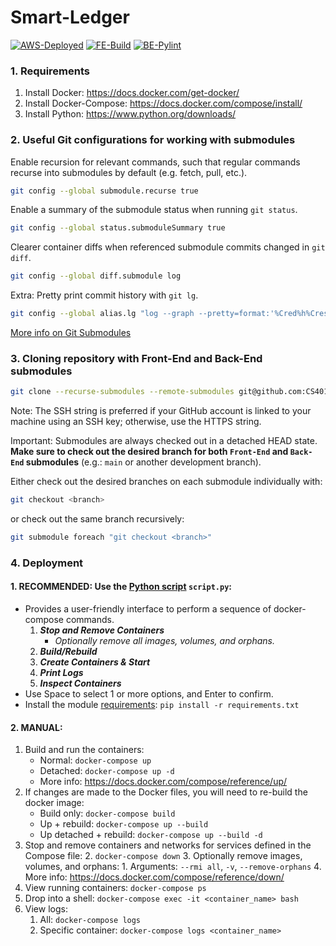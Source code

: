 # Smart-Ledger

[![AWS-Deployed](https://github.com/CS401-Team-Project/Smart-Ledger/actions/workflows/deploy-ec2.yml/badge.svg)](https://github.com/CS401-Team-Project/Smart-Ledger/actions/workflows/deploy-ec2.yml)
[![FE-Build](https://github.com/CS401-Team-Project/Front-End/actions/workflows/node.js.yml/badge.svg)](https://github.com/CS401-Team-Project/Front-End/actions/workflows/node.js.yml)
[![BE-Pylint](https://github.com/CS401-Team-Project/Back-End/actions/workflows/pylint.yml/badge.svg)](https://github.com/CS401-Team-Project/Back-End/actions/workflows/pylint.yml)

### 1. Requirements

1. Install Docker: https://docs.docker.com/get-docker/
2. Install Docker-Compose: https://docs.docker.com/compose/install/
3. Install Python: https://www.python.org/downloads/

### 2. Useful Git configurations for working with submodules

Enable recursion for relevant commands, such that regular commands recurse into submodules by default (e.g. fetch, pull,
etc.).

```bash
git config --global submodule.recurse true
```

Enable a summary of the submodule status when running `git status`.

```bash
git config --global status.submoduleSummary true
```

Clearer container diffs when referenced submodule commits changed in `git diff`.

```bash
git config --global diff.submodule log
```

Extra: Pretty print commit history with `git lg`.

```bash
git config --global alias.lg "log --graph --pretty=format:'%Cred%h%Creset -%C(yellow)%d%Creset %s %Cgreen(%cr) %C(bold blue)<%an>%Creset' --abbrev-commit --date=relative"
```

[More info on Git Submodules](https://git-scm.com/book/en/v2/Git-Tools-Submodules)

### 3. Cloning repository with Front-End and Back-End submodules

```bash
git clone --recurse-submodules --remote-submodules git@github.com:CS401-Team-Project/Smart-Ledger.git
```

Note: The SSH string is preferred if your GitHub account is linked to your machine using an SSH key; otherwise, use the
HTTPS string.

Important: Submodules are always checked out in a detached HEAD state.  
**Make sure to check out the desired branch for both `Front-End` and `Back-End` submodules** (e.g.: `main` or another
development branch).

Either check out the desired branches on each submodule individually with:

```bash
git checkout <branch>
```

or check out the same branch recursively:

```bash
git submodule foreach "git checkout <branch>"
```

### 4. Deployment

#### 1. **RECOMMENDED**: Use the [Python script](./scripts.py) `script.py`:

- Provides a user-friendly interface to perform a sequence of docker-compose commands.
	1. **_Stop and Remove Containers_**
		- _Optionally remove all images, volumes, and orphans._
	2. **_Build/Rebuild_**
	3. **_Create Containers & Start_**
	4. **_Print Logs_**
	5. **_Inspect Containers_**
- Use Space to select 1 or more options, and Enter to confirm.
- Install the module [requirements](./requirements.txt): `pip install -r requirements.txt`

#### 2. **MANUAL**:

1. Build and run the containers:
	- Normal: `docker-compose up`
	- Detached: `docker-compose up -d`
	- More info: https://docs.docker.com/compose/reference/up/
2. If changes are made to the Docker files, you will need to re-build the docker image:
	- Build only: `docker-compose build`
	- Up + rebuild: `docker-compose up --build`
	- Up detached + rebuild: `docker-compose up --build -d`
3. Stop and remove containers and networks for services defined in the Compose file:
	2. `docker-compose down`
	3. Optionally remove images, volumes, and orphans:
		1. Arguments: `--rmi all`, `-v`, `--remove-orphans`
	4. More info: https://docs.docker.com/compose/reference/down/
4. View running containers: `docker-compose ps`
5. Drop into a shell: `docker-compose exec -it <container_name> bash`
6. View logs:
	1. All: `docker-compose logs`
	2. Specific container: `docker-compose logs <container_name>`
